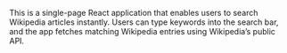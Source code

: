 This is a single-page React application that enables users to search Wikipedia articles instantly. Users can type keywords into the search bar, and the app fetches matching Wikipedia entries using Wikipedia’s public API.
